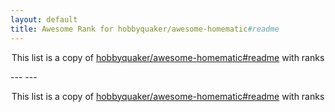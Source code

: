 ```yaml
---
layout: default
title: Awesome Rank for hobbyquaker/awesome-homematic#readme
---
```


<p align="center">
	This list is a copy of <a href="https://github.com/hobbyquaker/awesome-homematic#readme">hobbyquaker/awesome-homematic#readme</a> with ranks
</p>
---
---
<p align="center">
	This list is a copy of <a href="https://github.com/hobbyquaker/awesome-homematic#readme">hobbyquaker/awesome-homematic#readme</a> with ranks
</p>

